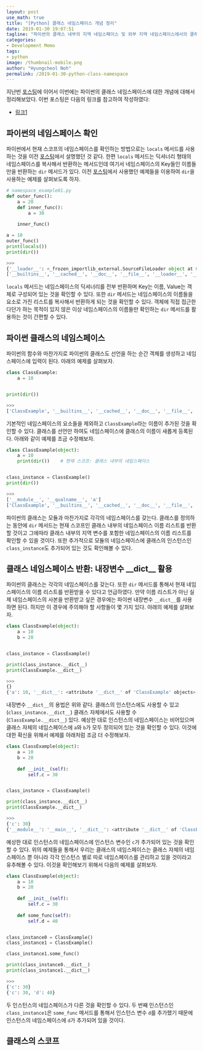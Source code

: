 ```yaml
---
layout: post
use_math: true
title: "[Python] 클래스 네임스페이스 개념 정리"
date: 2019-01-30 19:07:51
tagline: "파이썬의 클래스 내부의 지역 네임스페이스 및 외부 지역 네임스페이스에서의 클래스 이름에 대한 개념 정리"
categories:
- Development Memo
tags:
- python
image: /thumbnail-mobile.png
author: "Hyungcheol Noh"
permalink: /2019-01-30-python-class-namespace
---
```


지난번 [포스팅](https://hcnoh.github.io/2019-01-30-python-namespace)에 이어서 이번에는 파이썬의 클래스 네임스페이스에 대한 개념에 대해서 정리해보았다. 이번 포스팅은 다음의 링크를 참고하여 작성하였다:
- [링크1](https://wikidocs.net/1743)

## 파이썬의 네임스페이스 확인
파이썬에서 현재 스코프의 네임스페이스를 확인하는 방법으로는 `locals` 메서드를 사용하는 것을 이전 [포스팅](https://hcnoh.github.io/2019-01-30-python-namespace)에서 설명했던 것 같다. 한편 `locals` 메서드는 딕셔너리 형태의 네임스페이스를 복사해서 반환하는 메서드인데 여기서 네임스페이스의 Key들인 이름들만을 반환하는 `dir` 메서드가 있다. 이전 [포스팅](https://hcnoh.github.io/2019-01-30-python-namespace)에서 사용했던 예제들을 이용하여 `dir`을 사용하는 예제를 살펴보도록 하자.

```python
# namespace_example01.py
def outer_func():
    a = 20
    def inner_func():
        a = 30
    
    inner_func()

a = 10
outer_func()
print(locals())
print(dir())

>>>
{'__loader__': <_frozen_importlib_external.SourceFileLoader object at 0x7fa44f28bc18>, '__spec__': None, 'outer_func': <function outer_func at 0x7fa44f2c2f28>, '__name__': '__main__', '__package__': None, '__file__': 'namespace_example01.py', '__cached__': None, '__builtins__': <module 'builtins' (built-in)>, 'a': 10, '__doc__': None}                 
['__builtins__', '__cached__', '__doc__', '__file__', '__loader__', '__name__', '__package__', '__spec__', 'a', 'outer_func']
```

`locals` 메서드는 네임스페이스의 딕셔너리를 전부 반환하며 Key는 이름, Value는 객체로 구성되어 있는 것을 확인할 수 있다. 또한 `dir` 메서드는 네임스페이스의 이름들을 요소로 가진 리스트를 복사해서 반환하게 되는 것을 확인할 수 있다. 객체에 직접 접근한다던가 하는 목적이 있지 않은 이상 네임스페이스의 이름들만 확인하는 `dir` 메서드를 활용하는 것이 간편할 수 있다.

## 파이썬 클래스의 네임스페이스
파이썬의 함수와 마찬가지로 파이썬의 클래스도 선언을 하는 순간 객체를 생성하고 네임스페이스에 입력이 된다. 아래의 예제를 살펴보자.

```python
class ClassExample:
    a = 10


print(dir())

>>>
['ClassExample', '__builtins__', '__cached__', '__doc__', '__file__', '__loader__', '__name__', '__package__', '__spec__']
```

기본적인 네임스페이스의 요소들을 제외하고 `ClassExample`라는 이름이 추가된 것을 확인할 수 있다. 클래스를 선언만 하여도 네임스페이스에 클래스의 이름이 새롭게 등록된다. 아래와 같이 예제를 조금 수정해보자.

```python
class ClassExample(object):
    a = 10
    print(dir())    # 현재 스코프: 클래스 내부의 네임스페이스


class_instance = ClassExample()
print(dir())

>>>
['__module__', '__qualname__', 'a']
['ClassExample', '__builtins__', '__cached__', '__doc__', '__file__', '__loader__', '__name__', '__package__', '__spec__', 'class_instance']
```

파이썬의 클래스는 모듈과 마찬가지로 각각의 네임스페이스를 갖는다. 클래스를 정의하는 동안에 `dir` 메서드는 현재 스코프인 클래스 내부의 네임스페이스 이름 리스트를 반환할 것이고 그에따라 클래스 내부의 지역 변수를 포함한 네임스페이스의 이름 리스트를 확인할 수 있을 것이다. 또한 추가적으로 모듈의 네임스페이스에 클래스의 인스턴스인 `class_instance`도 추가되어 있는 것도 확인해볼 수 있다.

## 클래스 네임스페이스 반환: 내장변수 \_\_dict\_\_ 활용
파이썬의 클래스는 각각의 네임스페이스를 갖는다. 또한 `dir` 메서드를 통해서 현재 네임스페이스의 이름 리스트를 반환받을 수 있다고 언급하였다. 만약 이름 리스트가 아닌 실제 네임스페이스의 사본을 반환받고 싶은 경우에는 파이썬 내장변수 `__dict__`를 사용하면 된다. 하지만 이 경우에 주의해야 할 사항들이 몇 가지 있다. 아래의 예제를 살펴보자.

```python
class ClassExample(object):
    a = 10
    b = 20


class_instance = ClassExample()

print(class_instance.__dict__)
print(ClassExample.__dict__)

>>>
{}
{'a': 10, '__dict__': <attribute '__dict__' of 'ClassExample' objects>, 'b': 20, '__doc__': None, '__module__': '__main__', '__weakref__': <attribute '__weakref__' of 'ClassExample' objects>}
```

내장변수 `__dict__`의 용법은 위와 같다. 클래스의 인스턴스에도 사용할 수 있고(`class_instance.__dict__`) 클래스 자체에서도 사용할 수(`ClassExample.__dict__`) 있다. 예상한 대로 인스턴스의 네임스페이스는 비어있으며 클래스 자체의 네임스페이스에 `a`와 `b`가 모두 정의되어 있는 것을 확인할 수 있다. 이것에 대한 확신을 위해서 예제를 아래처럼 조금 더 수정해보자.

```python
class ClassExample(object):
    a = 10
    b = 20
    
    def __init__(self):
        self.c = 30


class_instance = ClassExample()

print(class_instance.__dict__)
print(ClassExample.__dict__)

>>>
{'c': 30}
{'__module__': '__main__', '__dict__': <attribute '__dict__' of 'ClassExample' objects>, '__weakref__': <attribute '__weakref__' of 'ClassExample' objects>, 'b': 20, '__init__': <function ClassExample.__init__ at 0x7f1cae105840>, '__doc__': None, 'a': 10}
```

예상한 대로 인스턴스의 네임스페이스에 인스턴스 변수인 `c`가 추가되어 있는 것을 확인할 수 있다. 위의 예제들을 통해서 우리는 클래스의 네임스페이스는 클래스 자체의 네임스페이스 뿐 아니라 각각 인스턴스 별로 따로 네임스페이스를 관리하고 있을 것이라고 유추해볼 수 있다. 이것을 확인해보기 위해서 다음의 예제를 살펴보자.

```python
class ClassExample(object):
    a = 10
    b = 20
    
    def __init__(self):
        self.c = 30
    
    def some_func(self):
        self.d = 40


class_instance0 = ClassExample()
class_instance1 = ClassExample()

class_instance1.some_func()

print(class_instance0.__dict__)
print(class_instance1.__dict__)

>>>
{'c': 30}  
{'c': 30, 'd': 40}
```

두 인스턴스의 네임스페이스가 다른 것을 확인할 수 있다. 두 번째 인스턴스인 `class_instance1`은 `some_func` 메서드를 통해서 인스턴스 변수 `d`를 추가했기 때문에 인스턴스의 네임스페이스에 `d`가 추가되어 있을 것이다.

## 클래스의 스코프

